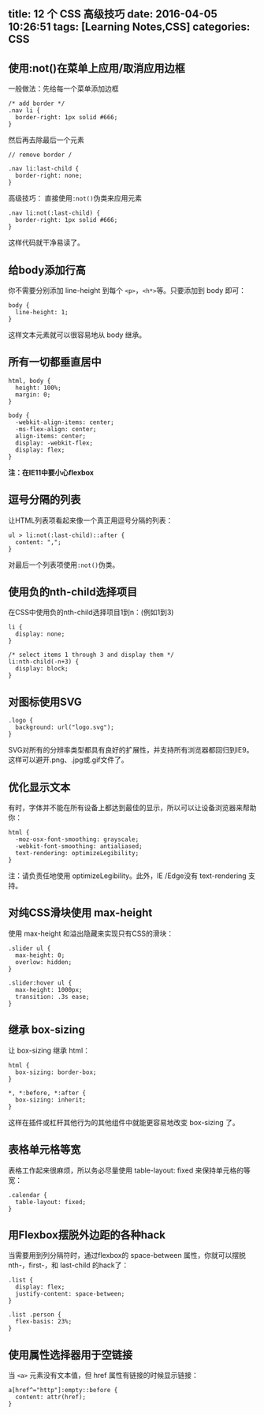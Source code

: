 title: 12 个 CSS 高级技巧
date: 2016-04-05 10:26:51
tags: [Learning Notes,CSS]
categories: CSS 
---
## 使用:not()在菜单上应用/取消应用边框
一般做法：先给每一个菜单添加边框
```
/* add border */
.nav li {
  border-right: 1px solid #666;
}
```
然后再去除最后一个元素    
```
// remove border /

.nav li:last-child {
  border-right: none;
}
```

高级技巧：
直接使用`:not()`伪类来应用元素    
```
.nav li:not(:last-child) {
  border-right: 1px solid #666;
}
```
这样代码就干净易读了。

## 给body添加行高
你不需要分别添加 line-height 到每个 `<p>`，`<h*>`等。只要添加到 body 即可：    
```
body {
  line-height: 1;
}
```
这样文本元素就可以很容易地从 body 继承。

## 所有一切都垂直居中

```
html, body {
  height: 100%;
  margin: 0;
}

body {
  -webkit-align-items: center;  
  -ms-flex-align: center;  
  align-items: center;
  display: -webkit-flex;
  display: flex;
}
```
**注：在IE11中要小心flexbox**

## 逗号分隔的列表
让HTML列表项看起来像一个真正用逗号分隔的列表：
```
ul > li:not(:last-child)::after {
  content: ",";
}
```
对最后一个列表项使用`:not()`伪类。

## 使用负的nth-child选择项目
在CSS中使用负的nth-child选择项目1到n：(例如1到3)
```
li {
  display: none;
}

/* select items 1 through 3 and display them */
li:nth-child(-n+3) {
  display: block;
}
```

## 对图标使用SVG
```
.logo {
  background: url("logo.svg");
}
```
SVG对所有的分辨率类型都具有良好的扩展性，并支持所有浏览器都回归到IE9。这样可以避开.png、.jpg或.gif文件了。

## 优化显示文本
有时，字体并不能在所有设备上都达到最佳的显示，所以可以让设备浏览器来帮助你：    
```
html {
  -moz-osx-font-smoothing: grayscale;
  -webkit-font-smoothing: antialiased;
  text-rendering: optimizeLegibility;
}
```
注：请负责任地使用 optimizeLegibility。此外，IE /Edge没有 text-rendering 支持。

## 对纯CSS滑块使用 max-height
使用 max-height 和溢出隐藏来实现只有CSS的滑块：    
```
.slider ul {
  max-height: 0;
  overlow: hidden;
}

.slider:hover ul {
  max-height: 1000px;
  transition: .3s ease;
}
```

## 继承 box-sizing
让 box-sizing 继承 html：    
```
html {
  box-sizing: border-box;
}

*, *:before, *:after {
  box-sizing: inherit;
}
```
这样在插件或杠杆其他行为的其他组件中就能更容易地改变 box-sizing 了。

## 表格单元格等宽
表格工作起来很麻烦，所以务必尽量使用 table-layout: fixed 来保持单元格的等宽：    
```
.calendar {
  table-layout: fixed;
}
```

## 用Flexbox摆脱外边距的各种hack
当需要用到列分隔符时，通过flexbox的 space-between 属性，你就可以摆脱nth-，first-，和 last-child 的hack了：    
```
.list {
  display: flex;
  justify-content: space-between;
}

.list .person {
  flex-basis: 23%;
}
```

## 使用属性选择器用于空链接
当 `<a>` 元素没有文本值，但 href 属性有链接的时候显示链接：    
```
a[href^="http"]:empty::before {
  content: attr(href);
}
```